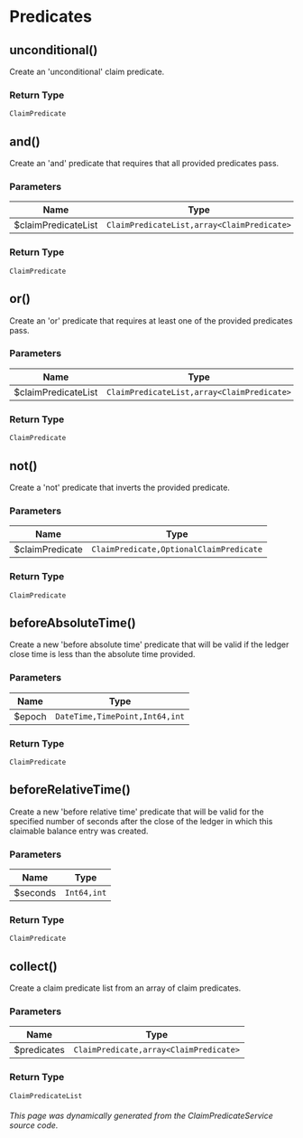 # Predicates 

## unconditional()

Create an 'unconditional' claim predicate.

### Return Type

`ClaimPredicate`

## and()

Create an 'and' predicate that requires that all provided predicates pass.

### Parameters

| Name | Type |
| ---- | ---- |
| $claimPredicateList| `ClaimPredicateList,array<ClaimPredicate>` |

### Return Type

`ClaimPredicate`

## or()

Create an 'or' predicate that requires at least one of the provided predicates pass.

### Parameters

| Name | Type |
| ---- | ---- |
| $claimPredicateList| `ClaimPredicateList,array<ClaimPredicate>` |

### Return Type

`ClaimPredicate`

## not()

Create a 'not' predicate that inverts the provided predicate.

### Parameters

| Name | Type |
| ---- | ---- |
| $claimPredicate| `ClaimPredicate,OptionalClaimPredicate` |

### Return Type

`ClaimPredicate`

## beforeAbsoluteTime()

Create a new 'before absolute time' predicate that will be valid if
the ledger close time is less than the absolute time provided.

### Parameters

| Name | Type |
| ---- | ---- |
| $epoch| `DateTime,TimePoint,Int64,int` |

### Return Type

`ClaimPredicate`

## beforeRelativeTime()

Create a new 'before relative time' predicate that will be valid
for the specified number of  seconds after the close of the
ledger in which this claimable balance entry was created.

### Parameters

| Name | Type |
| ---- | ---- |
| $seconds| `Int64,int` |

### Return Type

`ClaimPredicate`

## collect()

Create a claim predicate list from an array of claim predicates.

### Parameters

| Name | Type |
| ---- | ---- |
| $predicates| `ClaimPredicate,array<ClaimPredicate>` |

### Return Type

`ClaimPredicateList`

###### This page was dynamically generated from the ClaimPredicateService source code.

